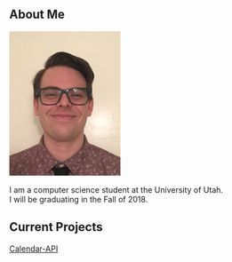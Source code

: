---
---

## About Me

<img src="Me_crop.jpg" width="200"> 

I am a computer science student at the University of Utah.  
I will be graduating in the Fall of 2018.

## Current Projects

[Calendar-API](https://github.com/justinbushy/node-calendar-api)


